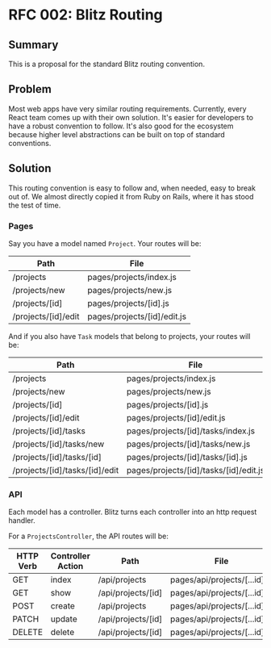 # RFC 002: Blitz Routing

## Summary

This is a proposal for the standard Blitz routing convention.

## Problem

Most web apps have very similar routing requirements. Currently, every React team comes up with their own solution. It's easier for developers to have a robust convention to follow. It's also good for the ecosystem because higher level abstractions can be built on top of standard conventions.

## Solution

This routing convention is easy to follow and, when needed, easy to break out of. We almost directly copied it from Ruby on Rails, where it has stood the test of time.

### Pages

Say you have a model named `Project`. Your routes will be:

| Path                | File                        |
| ------------------- | --------------------------- |
| /projects           | pages/projects/index.js     |
| /projects/new       | pages/projects/new.js       |
| /projects/[id]      | pages/projects/[id].js      |
| /projects/[id]/edit | pages/projects/[id]/edit.js |

And if you also have `Task` models that belong to projects, your routes will be:

| Path                           | File                                   |
| ------------------------------ | -------------------------------------- |
| /projects                      | pages/projects/index.js                |
| /projects/new                  | pages/projects/new.js                  |
| /projects/[id]                 | pages/projects/[id].js                 |
| /projects/[id]/edit            | pages/projects/[id]/edit.js            |
| /projects/[id]/tasks           | pages/projects/[id]/tasks/index.js     |
| /projects/[id]/tasks/new       | pages/projects/[id]/tasks/new.js       |
| /projects/[id]/tasks/[id]      | pages/projects/[id]/tasks/[id].js      |
| /projects/[id]/tasks/[id]/edit | pages/projects/[id]/tasks/[id]/edit.js |

### API

Each model has a controller. Blitz turns each controller into an http request handler.

For a `ProjectsController`, the API routes will be:

| HTTP Verb | Controller Action | Path               | File                          |
| --------- | ----------------- | ------------------ | ----------------------------- |
| GET       | index             | /api/projects      | pages/api/projects/[...id].js |
| GET       | show              | /api/projects/[id] | pages/api/projects/[...id].js |
| POST      | create            | /api/projects      | pages/api/projects/[...id].js |
| PATCH     | update            | /api/projects/[id] | pages/api/projects/[...id].js |
| DELETE    | delete            | /api/projects/[id] | pages/api/projects/[...id].js |
